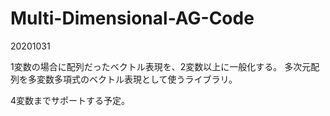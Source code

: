 # Multi-Dimensional-AG-Code

20201031

1変数の場合に配列だったベクトル表現を、2変数以上に一般化する。
多次元配列を多変数多項式のベクトル表現として使うライブラリ。

4変数までサポートする予定。
